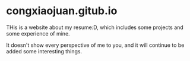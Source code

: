 # congxiaojuan.gitub.io

THis is a website about my resume:D,
which includes some projects and some experience of mine.

It doesn't show every perspective of me to you,
and it will continue to be added some interesting things.

